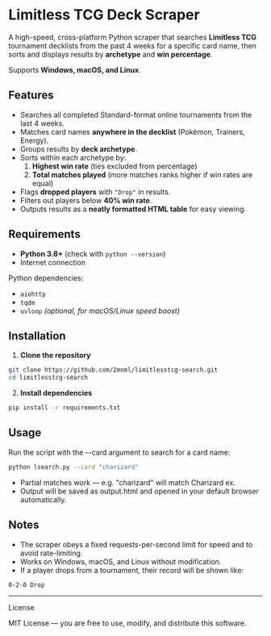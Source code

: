 # Limitless TCG Deck Scraper

A high-speed, cross-platform Python scraper that searches **Limitless TCG** tournament decklists from the past 4 weeks for a specific card name, then sorts and displays results by **archetype** and **win percentage**.

Supports **Windows, macOS, and Linux**.

## Features
- Searches all completed Standard-format online tournaments from the last 4 weeks.
- Matches card names **anywhere in the decklist** (Pokémon, Trainers, Energy).
- Groups results by **deck archetype**.
- Sorts within each archetype by:
  1. **Highest win rate** (ties excluded from percentage)
  2. **Total matches played** (more matches ranks higher if win rates are equal)
- Flags **dropped players** with `"Drop"` in results.
- Filters out players below **40% win rate**.
- Outputs results as a **neatly formatted HTML table** for easy viewing.

## Requirements
- **Python 3.8+** (check with `python --version`)
- Internet connection

Python dependencies:
- `aiohttp`
- `tqdm`
- `uvloop` *(optional, for macOS/Linux speed boost)*

## Installation

1. **Clone the repository**
```bash
git clone https://github.com/2mnml/limitlesstcg-search.git
cd limitlesstcg-search
```

2.	**Install dependencies**
```bash
pip install -r requirements.txt
```

## Usage

Run the script with the --card argument to search for a card name:
```bash
python lsearch.py --card "charizard"
```
- Partial matches work — e.g. "charizard" will match Charizard ex.
- Output will be saved as output.html and opened in your default browser automatically.

## Notes
- The scraper obeys a fixed requests-per-second limit for speed and to avoid rate-limiting.
- Works on Windows, macOS, and Linux without modification.
- If a player drops from a tournament, their record will be shown like:

```bash
0-2-0 Drop
```
---

License

MIT License — you are free to use, modify, and distribute this software.
